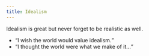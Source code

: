```yaml
---
title: Idealism
---
```


Idealism is great but never forget to be realistic as well.

- <q>I wish the world would value idealism.</q>
- <q>I thought the world were what we make of it…</q>
